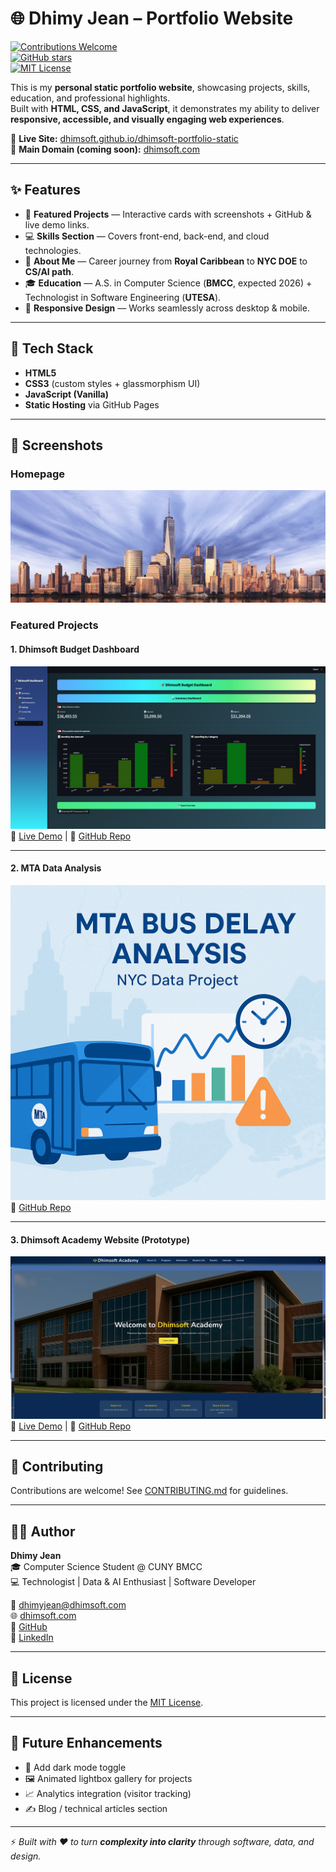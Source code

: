 # 🌐 Dhimy Jean – Portfolio Website  

[![Contributions Welcome](https://img.shields.io/badge/Contributions-Welcome-brightgreen.svg?style=flat-square)](./CONTRIBUTING.md)  
[![GitHub stars](https://img.shields.io/github/stars/dhimsoft/dhimsoft-portfolio-static?style=social)](https://github.com/dhimsoft/dhimsoft-portfolio-static/stargazers)  
[![MIT License](https://img.shields.io/badge/License-MIT-blue.svg)](LICENSE)  

This is my **personal static portfolio website**, showcasing projects, skills, education, and professional highlights.  
Built with **HTML, CSS, and JavaScript**, it demonstrates my ability to deliver **responsive, accessible, and visually engaging web experiences**.  

🔗 **Live Site:** [dhimsoft.github.io/dhimsoft-portfolio-static](https://dhimsoft.github.io/dhimsoft-portfolio-static)  
🔗 **Main Domain (coming soon):** [dhimsoft.com](https://dhimsoft.com)  

---

## ✨ Features  

- 📂 **Featured Projects** — Interactive cards with screenshots + GitHub & live demo links.  
- 💻 **Skills Section** — Covers front-end, back-end, and cloud technologies.  
- 👤 **About Me** — Career journey from **Royal Caribbean** to **NYC DOE** to **CS/AI path**.  
- 🎓 **Education** — A.S. in Computer Science (**BMCC**, expected 2026) + Technologist in Software Engineering (**UTESA**).  
- 📱 **Responsive Design** — Works seamlessly across desktop & mobile.  

---

## 🚀 Tech Stack  

- **HTML5**  
- **CSS3** (custom styles + glassmorphism UI)  
- **JavaScript (Vanilla)**  
- **Static Hosting** via GitHub Pages  

---

## 📸 Screenshots  

### Homepage  
![Homepage](images/nyc-hero.jpg)  

### Featured Projects  

#### 1. Dhimsoft Budget Dashboard  
[![Budget Dashboard](images/budget.png)](https://github.com/dhimsoft/dhimsoft-budget-tracker)  
🔗 [Live Demo](https://dhimsoft-budget-tracker-ikcpchd3xjv6u7rkf7gvih.streamlit.app/) | 🔗 [GitHub Repo](https://github.com/dhimsoft/dhimsoft-budget-tracker)  

---

#### 2. MTA Data Analysis  
[![MTA Data Analysis](images/mta.png)](https://github.com/dhimsoft/mta_bus_project_dhimyjean)  
🔗 [GitHub Repo](https://github.com/dhimsoft/mta_bus_project_dhimyjean)  

---

#### 3. Dhimsoft Academy Website (Prototype)  
[![Academy Website](images/school.png)](https://github.com/dhimsoft/dhimsoft-academy)  
🔗 [Live Demo](https://dhimsoft-academy.vercel.app) | 🔗 [GitHub Repo](https://github.com/dhimsoft/dhimsoft-academy)  

---

## 🤝 Contributing  
Contributions are welcome! See [CONTRIBUTING.md](CONTRIBUTING.md) for guidelines.  

---

## 👨‍💻 Author  

**Dhimy Jean**  
🎓 Computer Science Student @ CUNY BMCC  
💻 Technologist | Data & AI Enthusiast | Software Developer  

📧 [dhimyjean@dhimsoft.com](mailto:dhimyjean@dhimsoft.com)  
🌐 [dhimsoft.com](https://dhimsoft.com)  
🔗 [GitHub](https://github.com/dhimsoft)  
🔗 [LinkedIn](https://linkedin.com/in/dhimy-jean)  

---

## 📄 License  
This project is licensed under the [MIT License](LICENSE).  

---

## 🔮 Future Enhancements  

- 🌙 Add dark mode toggle  
- 🖼️ Animated lightbox gallery for projects  
- 📈 Analytics integration (visitor tracking)  
- ✍️ Blog / technical articles section  

---

⚡ *Built with ❤️ to turn **complexity into clarity** through software, data, and design.*  
